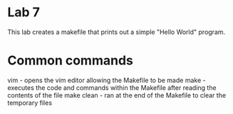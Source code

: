 # Lab 7
This lab creates a makefile that prints out a simple "Hello World" program.

# Common commands
vim - opens the vim editor allowing the Makefile to be made
make - executes the code and commands within the Makefile after reading the contents of the file
make clean - ran at the end of the Makefile to clear the temporary files
